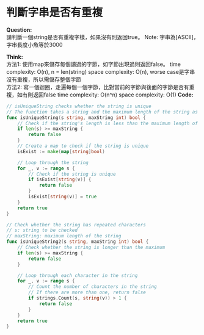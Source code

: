 # 判斷字串是否有重複

**Question:**  
請判斷一個string是否有重複字樣，如果沒有則返回true。
Note: 字串為[ASCII]，字串長度小魚等於3000

**Think:**  
方法1:
使用map來儲存每個讀過的字節，如字節出現過則返回false。
time complexity: O(n), n = len(string)
space complexity: O(n), worse case是字串沒有重複，所以需儲存整個字節   
方法2:
寫一個迴圈，走遍每個一個字節，比對當前的字節與後面的字節是否有重複，如有則返回false
time complexity: O(n^n)
space complexity: O(1)
**Code:**
```go
// isUniqueString checks whether the string is unique
// The function takes a string and the maximum length of the string as parameters
func isUniqueString(s string, maxString int) bool {
	// Check if the string's length is less than the maximum length of the string
	if len(s) >= maxString {
		return false
	}
	// Create a map to check if the string is unique
	isExist := make(map[string]bool)

	// Loop through the string
	for _, v := range s {
		// Check if the string is unique
		if isExist[string(v)] {
			return false
		}
		isExist[string(v)] = true
	}
	return true
}

// Check whether the string has repeated characters
// s: string to be checked
// maxString: maximum length of the string
func isUniqueString2(s string, maxString int) bool {
	// Check whether the string is longer than the maximum
	if len(s) >= maxString {
		return false
	}

	// Loop through each character in the string
	for _, v := range s {
		// Count the number of characters in the string
		// If there are more than one, return false
		if strings.Count(s, string(v)) > 1 {
			return false
		}
	}
	return true
}
```
